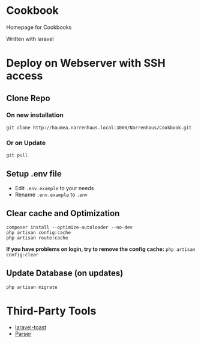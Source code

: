 # Cookbook

Homepage for Cookbooks

Written with laravel

# Deploy on Webserver with SSH access

## Clone Repo
### On new installation
```
git clone http://haumea.narrenhaus.local:3000/Narrenhaus/Cookbook.git
```

### Or on Update
```
git pull
```

## Setup .env file
- Edit `.env.example` to your needs
- Rename `.env.example` to `.env`

## Clear cache and Optimization
```
composer install --optimize-autoloader --no-dev
php artisan config:cache
php artisan route:cache
```

**If you have problems on login, try to remove the config cache:**
`php artisan config:clear`

## Update Database (on updates)
```
php artisan migrate
```

# Third-Party Tools
- [laravel-toast](https://github.com/Grimthorr/laravel-toast.git)
- [Parser](https://github.com/nathanmac/Parser.git)
